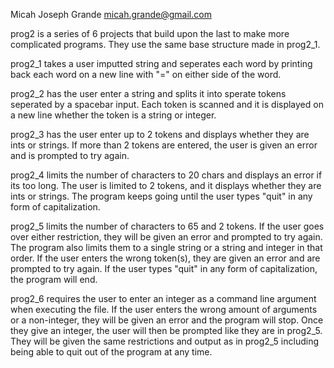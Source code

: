 Micah Joseph Grande
micah.grande@gmail.com

prog2 is a series of 6 projects that build upon the last to make more complicated programs. They use the same base structure made in prog2_1.

prog2_1 takes a user imputted string and seperates each word by printing back each word on a new line with "=" on either side of the word.

prog2_2 has the user enter a string and splits it into sperate tokens seperated by a spacebar input. Each token is scanned and it is displayed on a new line whether the token is a string or integer.

prog2_3 has the user enter up to 2 tokens and displays whether they are ints or strings. If more than 2 tokens are entered, the user is given an error and is prompted to try again.

prog2_4 limits the number of characters to 20 chars and displays an error if its too long. The user is limited to 2 tokens, and it displays whether they are ints or strings. The program keeps going until the user types "quit" in any form of capitalization.

prog2_5 limits the number of characters to 65 and 2 tokens. If the user goes over either restriction, they will be given an error and prompted to try again. The program also limits them to a single string or a string and integer in that order. If the user enters the wrong token(s), they are given an error and are prompted to try again. If the user types "quit" in any form of capitalization, the program will end.

prog2_6 requires the user to enter an integer as a command line argument when executing the file. If the user enters the wrong amount of arguments or a non-integer, they will be given an error and the program will stop. Once they give an integer, the user will then be prompted like they are in prog2_5. They will be given the same restrictions and output as in prog2_5 including being able to quit out of the program at any time.
